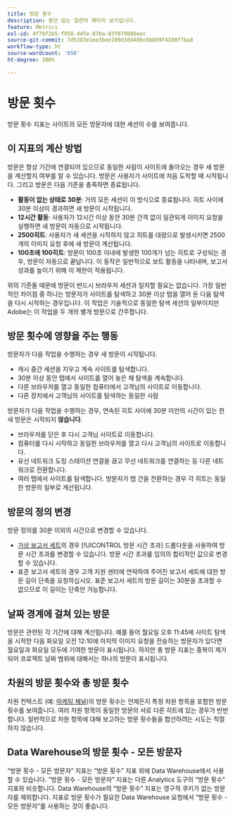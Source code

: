 ```yaml
---
title: 방문 횟수
description: 중단 없는 일련의 페이지 보기입니다.
feature: Metrics
exl-id: 4f78f2b5-f958-44fe-876a-83f07980beec
source-git-commit: 7d5383e1ee3bee189d3dd48bc6b899f4108f7ba8
workflow-type: ht
source-wordcount: '656'
ht-degree: 100%

---
```


# 방문 횟수

방문 횟수 지표는 사이트의 모든 방문자에 대한 세션의 수를 보여줍니다.

## 이 지표의 계산 방법

방문은 항상 기간에 연결되어 있으므로 동일한 사람이 사이트에 돌아오는 경우 새 방문을 계산할지 여부를 알 수 있습니다. 방문은 사용자가 사이트에 처음 도착할 때 시작됩니다. 그리고 방문은 다음 기준을 충족하면 종료됩니다.

* **활동이 없는 상태로 30분**: 거의 모든 세션이 이 방식으로 종료됩니다. 히트 사이에 30분 이상이 경과하면 새 방문이 시작됩니다.
* **12시간 활동**: 사용자가 12시간 이상 동안 30분 간격 없이 일관되게 이미지 요청을 실행하면 새 방문이 자동으로 시작됩니다.
* **2500히트**: 사용자가 새 세션을 시작하지 않고 히트를 대량으로 발생시키면 2500개의 이미지 요청 후에 새 방문이 계산됩니다.
* **100초에 100히트**: 방문이 100초 이내에 발생한 100개가 넘는 히트로 구성되는 경우, 방문이 자동으로 끝납니다. 이 동작은 일반적으로 보트 활동을 나타내며, 보고서 성과를 높이기 위해 이 제한이 적용됩니다.

위의 기준들 때문에 방문이 반드시 브라우저 세션과 일치할 필요는 없습니다. 가장 일반적인 차이점 중 하나는 방문자가 사이트를 탐색하고 30분 이상 탭을 열어 둔 다음 탐색을 다시 시작하는 경우입니다. 이 작업은 기술적으로 동일한 탐색 세션의 일부이지만 Adobe는 이 작업을 두 개의 별개 방문으로 간주합니다.

## 방문 횟수에 영향을 주는 행동

방문자가 다음 작업을 수행하는 경우 새 방문이 시작됩니다.

* 캐시 중간 세션을 지우고 계속 사이트를 탐색합니다.
* 30분 이상 동안 탭에서 사이트를 열어 놓은 채 탐색을 계속합니다.
* 다른 브라우저를 열고 동일한 컴퓨터에서 고객님의 사이트로 이동합니다.
* 다른 장치에서 고객님의 사이트를 탐색하는 동일한 사람

방문자가 다음 작업을 수행하는 경우, 연속된 히트 사이에 30분 미만의 시간이 있는 한 새 방문은 시작되지 **않습니다**.

* 브라우저를 닫은 후 다시 고객님 사이트로 이동합니다.
* 컴퓨터를 다시 시작하고 동일한 브라우저를 열고 다시 고객님의 사이트로 이동합니다.
* 유선 네트워크 도킹 스테이션 연결을 끊고 무선 네트워크를 연결하는 등 다른 네트워크로 전환합니다.
* 여러 탭에서 사이트를 탐색합니다. 방문자가 탭 간을 전환하는 경우 각 히트는 동일한 방문의 일부로 계산됩니다.

## 방문의 정의 변경

방문 정의를 30분 이외의 시간으로 변경할 수 있습니다.

* [가상 보고서 세트](../vrs/vrs-about.md)의 경우 [!UICONTROL 방문 시간 초과] 드롭다운을 사용하여 방문 시간 초과를 변경할 수 있습니다. 방문 시간 초과를 임의의 합리적인 값으로 변경할 수 있습니다.
* 표준 보고서 세트의 경우 고객 지원 센터에 연락하여 주어진 보고서 세트에 대한 방문 길이 단축을 요청하십시오. 표준 보고서 세트의 방문 길이는 30분을 초과할 수 없으므로 이 길이는 단축만 가능합니다.

## 날짜 경계에 걸쳐 있는 방문

방문은 관련된 각 기간에 대해 계산됩니다. 예를 들어 월요일 오후 11:45에 사이트 탐색을 시작한 다음 화요일 오전 12:10에 마지막 이미지 요청을 전송하는 방문자가 있다면 월요일과 화요일 모두에 기여한 방문이 표시됩니다. 하지만 총 방문 지표는 중복이 제거되어 프로젝트 날짜 범위에 대해서는 하나의 방문이 표시됩니다.

## 차원의 방문 횟수와 총 방문 횟수

차원 컨텍스트 (예: [마케팅 채널](../dimensions/marketing-channel.md))의 방문 횟수는 언제든지 특정 차원 항목을 포함한 방문 횟수를 보여줍니다. 여러 차원 항목이 동일한 방문의 서로 다른 히트에 있는 경우가 빈번합니다. 일반적으로 차원 항목에 대해 보고하는 방문 횟수들을 합산하려는 시도는 적절하지 않습니다.

## Data Warehouse의 방문 횟수 - 모든 방문자

“방문 횟수 - 모든 방문자” 지표는 “방문 횟수” 지표 외에 Data Warehouse에서 사용할 수 있습니다. “방문 횟수 - 모든 방문자” 지표는 다른 Analytics 도구의 “방문 횟수” 지표와 비슷합니다. Data Warehouse의 “방문 횟수” 지표는 영구적 쿠키가 없는 방문자를 제외합니다. 지표로 방문 횟수가 필요한 Data Warehouse 요청에서 “방문 횟수 - 모든 방문자”를 사용하는 것이 좋습니다.
